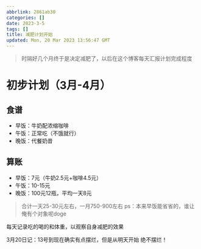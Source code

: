 ```yaml
---
abbrlink: 2861ab30
categories: []
date: 2023-3-5
tags: []
title: 减肥计划开始
updated: Mon, 20 Mar 2023 13:56:47 GMT
---
```

> 时隔好几个月终于是决定减肥了，以后在这个博客每天汇报计划完成程度

# 初步计划（3月-4月）

## 食谱

- 早饭：牛奶配浓缩咖啡
- 午饭：正常吃（不饿就行）
- 晚饭：代餐奶昔

## 算账

- 早饭：7元（牛奶2.5元+咖啡4.5元）
- 午饭：10-15元
- 晚饭：100元12瓶，平均一天8元

> 合计一天25-30元左右，一月750-900左右
> ps：本来早饭能省省的，谁让俺有个对象呢doge

每天记录吃的喝的和体重，以观察自身减肥的效果

3月20日记：13号到现在确实有点摆烂，但是从明天开始 绝不摆烂！
